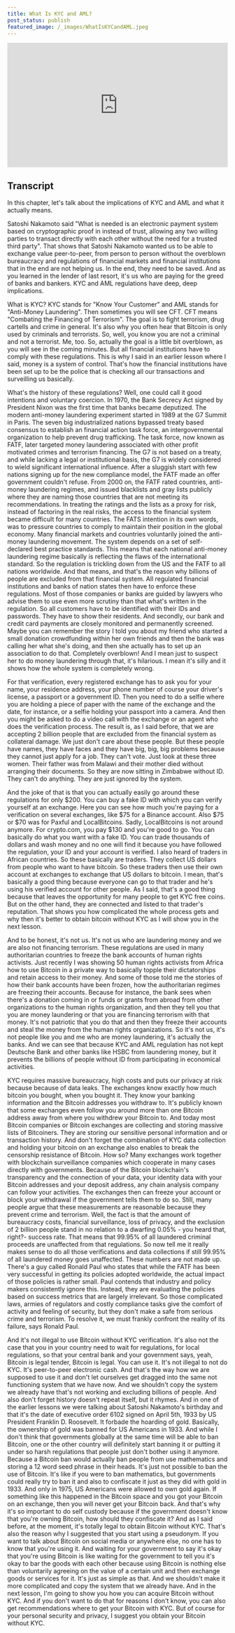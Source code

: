 ```yaml
---
title: What Is KYC and AML?
post_status: publish
featured_image: /_images/WhatIsKYCandAML.jpeg
---
```


<div style="padding:56.25% 0 0 0;position:relative;"><iframe src="https://player.vimeo.com/video/843681904?badge=0&amp;autopause=0&amp;player_id=0&amp;app_id=58479" frameborder="0" allow="autoplay; fullscreen; picture-in-picture" allowfullscreen style="position:absolute;top:0;left:0;width:100%;height:100%;" title="066 What is KYC and AML"></iframe></div>

<div style="margin-bottom:30px;"></div>

## Transcript
In this chapter, let's talk about the implications of KYC and AML and what it actually means. 

Satoshi Nakamoto said "What is needed is an electronic payment system based on cryptographic proof in instead of trust, allowing any two willing parties to transact directly with each other without the need for a trusted third party". That shows that Satoshi Nakamoto wanted us to be able to exchange value peer-to-peer, from person to person without the overblown bureaucracy and regulations of financial markets and financial institutions that in the end are not helping us. In the end, they need to be saved. And as you learned in the lender of last resort, it's us who are paying for the greed of banks and bankers. KYC and AML regulations have deep, deep implications. 

What is KYC? KYC stands for "Know Your Customer" and AML stands for "Anti-Money Laundering". Then sometimes you will see CFT. CFT means "Combating the Financing of Terrorism". The goal is to fight terrorism, drug cartells and crime in general. It's also why you often hear that Bitcoin is only used by criminals and terrorists. So, well, you know you are not a criminal and not a terrorist. Me, too. So, actually the goal is a little bit overblown, as you will see in the coming minutes. But all financial institutions have to comply with these regulations. This is why I said in an earlier lesson where I said, money is a system of control. That's how the financial institutions have been set up to be the police that is checking all our transactions and surveilling us basically. 

What's the history of these regulations? Well, one could call it good intentions and voluntary coercion. In 1970, the Bank Secrecy Act signed by President Nixon was the first time that banks became deputized. The modern anti-money laundering experiment started in 1989 at the G7 Summit in Paris. The seven big industrialized nations bypassed treaty based consensus to establish an financial action task force, an intergovernmental organization to help prevent drug trafficking. The task force, now known as FATF, later targeted money laundering associated with other profit motivated crimes and terrorism financing. The G7 is not based on a treaty, and while lacking a legal or institutional basis, the G7 is widely considered to wield significant international influence. After a sluggish start with few nations signing up for the new compliance model, the FATF made an offer government couldn't refuse. From 2000 on, the FATF rated countries, anti-money laundering regimes, and issued blacklists and gray lists publicly where they are naming those countries that are not meeting its recommendations. In treating the ratings and the lists as a proxy for risk, instead of factoring in the real risks, the access to the financial system became difficult for many countries. The FATS intention in its own words, was to pressure countries to comply to maintain their position in the global economy. Many financial markets and countries voluntarily joined the anti-money laundering movement. The system depends on a set of self-declared best practice standards. This means that each national anti-money laundering regime basically is reflecting the flaws of the international standard. So the regulation is trickling down from the US and the FATF to all nations worldwide. And that means, and that's the reason why billions of people are excluded from that financial system. All regulated financial institutions and banks of nation states then have to enforce these regulations. Most of those companies or banks are guided by lawyers who advise them to use even more scrutiny than that what's written in the regulation. So all customers have to be identified with their IDs and passwords. They have to show their residents. And secondly, our bank and credit card payments are closely monitored and permanently screened. Maybe you can remember the story I told you about my friend who started a small donation crowdfunding within her own friends and then the bank was calling her what she's doing, and then she actually has to set up an association to do that. Completely overblown! And I mean just to suspect her to do money laundering through that, it's hilarious. I mean it's silly and it shows how the whole system is completely wrong. 

For that verification, every registered exchange has to ask you for your name, your residence address, your phone number of course your driver's license, a passport or a government ID. Then you need to do a selfie where you are holding a piece of paper with the name of the exchange and the date, for instance, or a selfie holding your passport into a camera. And then you might be asked to do a video call with the exchange or an agent who does the verification process. The result is, as I said before, that we are accepting 2 billion people that are excluded from the financial system as collateral damage. We just don't care about these people. But these people have names, they have faces and they have big, big, big problems because they cannot just apply for a job. They can't vote. Just look at these three women. Their father was from Malawi and their mother died without arranging their documents. So they are now sitting in Zimbabwe without ID. They can't do anything. They are just ignored by the system. 

And the joke of that is that you can actually easily go around these regulations for only $200. You can buy a fake ID with which you can verify yourself at an exchange. Here you can see how much you're paying for a verification on several exchanges, like $75 for a Binance account. Also $75 or $70 was for Paxful and LocalBitcoins. Sadly, LocalBitcoins is not around anymore. For crypto.com, you pay $130 and you're good to go. You can basically do what you want with a fake ID. You can trade thousands of dollars and wash money and no one will find it because you have followed the regulation, your ID and your account is verified. I also heard of traders in African countries. So these basically are traders. They collect US dollars from people who want to have bitcoin. So these traders then use their own account at exchanges to exchange that US dollars to bitcoin. I mean, that's basically a good thing because everyone can go to that trader and he's using his verified account for other people. As I said, that's a good thing because that leaves the opportunity for many people to get KYC free coins. But on the other hand, they are connected and listed to that trader's reputation. That shows you how complicated the whole process gets and why then it's better to obtain bitcoin without KYC as I will show you in the next lesson. 

And to be honest, it's not us. It's not us who are laundering money and we are also not financing terrorism. These regulations are used in many authoritarian countries to freeze the bank accounts of human rights activists. Just recently I was showing 50 human rights activists from Africa how to use Bitcoin in a private way to basically topple their dictatorships and retain access to their money. And some of those told me the stories of how their bank accounts have been frozen, how the authoritarian regimes are freezing their accounts. Because for instance, the bank sees when there's a donation coming in or funds or grants from abroad from other organizations to the human rights organization, and then they tell you that you are money laundering or that you are financing terrorism with that money. It's not patriotic that you do that and then they freeze their accounts and steal the money from the human rights organizations. So it's not us, it's not people like you and me who are money laundering, it's actually the banks. And we can see that because KYC and AML regulation has not kept Deutsche Bank and other banks like HSBC from laundering money, but it prevents the billions of people without ID from participating in economical activities. 

KYC requires massive bureaucracy, high costs and puts our privacy at risk because because of data leaks. The exchanges know exactly how much bitcoin you bought, when you bought it. They know your banking information and the Bitcoin addresses you withdraw to. It's publicly known that some exchanges even follow you around more than one Bitcoin address away from where you withdrew your Bitcoin to. And today most Bitcoin companies or Bitcoin exchanges are collecting and storing massive lists of Bitcoiners. They are storing our sensitive personal information and or transaction history. And don't forget the combination of KYC data collection and holding your bitcoin on an exchange also enables to break the censorship resistance of Bitcoin. How so? Many exchanges work together with blockchain surveillance companies which cooperate in many cases directly with governments. Because of the Bitcoin blockchain's transparency and the connection of your data, your identity data with your Bitcoin addresses and your deposit address, any chain analysis company can follow your activities. The exchanges then can freeze your account or block your withdrawal if the government tells them to do so. Still, many people argue that these measurements are reasonable because they prevent crime and terrorism. Well, the fact is that the amount of bureaucracy costs, financial surveillance, loss of privacy, and the exclusion of 2 billion people stand in no relation to a dwarfing 0.05% - you heard that, right?- success rate. That means that 99.95% of all laundered criminal proceeds are unaffected from that regulations. So now tell me it really makes sense to do all those verifications and data collections if still 99.95% of all laundered money goes unaffected. These numbers are not made up. There's a guy called Ronald Paul who states that while the FATF has been very successful in getting its policies adopted worldwide, the actual impact of those policies is rather small. Paul contends that industry and policy makers consistently ignore this. Instead, they are evaluating the policies based on success metrics that are largely irrelevant. So those complicated laws, armies of regulators and costly compliance tasks give the comfort of activity and feeling of security, but they don't make a safe from serious crime and terrorism. To resolve it, we must frankly confront the reality of its failure, says Ronald Paul. 

And it's not illegal to use Bitcoin without KYC verification. It's also not the case that you in your country need to wait for regulations, for local regulations, so that your central bank and your government says, yeah, Bitcoin is legal tender, Bitcoin is legal. You can use it. It's not illegal to not do KYC. It's peer-to-peer electronic cash. And that's the way how we are supposed to use it and don't let ourselves get dragged into the same not functioning system that we have now. And we shouldn't copy the system we already have that's not working and excluding billions of people. And also don't forget history doesn't repeat itself, but it rhymes. And in one of the earlier lessons we were talking about Satoshi Nakamoto's birthday and that it's the date of executive order 6102 signed on April 5th, 1933 by US President Franklin D. Roosevelt. It forbade the hoarding of gold. Basically, the ownership of gold was banned for US Americans in 1933. And while I don't think that governments globally at the same time will be able to ban Bitcoin, one or the other country will definitely start banning it or putting it under so harsh regulations that people just don't bother using it anymore. Because a Bitcoin ban would actually ban people from use mathematics and storing a 12 word seed phrase in their heads. It's just not possible to ban the use of Bitcoin. It's like if you were to ban mathematics, but governments could really try to ban it and also to confiscate it just as they did with gold in 1933. And only in 1975, US Americans were allowed to own gold again. If something like this happened in the Bitcoin space and you got your Bitcoin on an exchange, then you will never get your Bitcoin back. And that's why it's so important to do self custody because if the government doesn't know that you're owning Bitcoin, how should they confiscate it? And as I said before, at the moment, it's totally legal to obtain Bitcoin without KYC. That's also the reason why I suggested that you start using a pseudonym. If you want to talk about Bitcoin on social media or anywhere else, no one has to know that you're using it. And waiting for your government to say it's okay that you're using Bitcoin is like waiting for the government to tell you it's okay to bar the goods with each other because using Bitcoin is nothing else than voluntarily agreeing on the value of a certain unit and then exchange goods or services for it. It's just as simple as that. And we shouldn't make it more complicated and copy the system that we already have. And in the next lesson, I'm going to show you how you can acquire Bitcoin without KYC. And if you don't want to do that for reasons I don't know, you can also get recommendations where to get your Bitcoin with KYC. But of course for your personal security and privacy, I suggest you obtain your Bitcoin without KYC.
